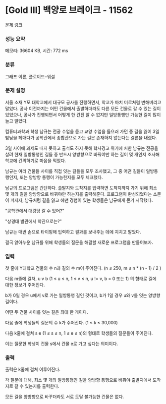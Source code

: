 # [Gold III] 백양로 브레이크 - 11562 

[문제 링크](https://www.acmicpc.net/problem/11562) 

### 성능 요약

메모리: 36604 KB, 시간: 772 ms

### 분류

그래프 이론, 플로이드–워셜

### 문제 설명

<p>서울 소재 Y모 대학교에서 대규모 공사를 진행하면서, 학교가 마치 미로처럼 변해버리고 말았다. 공사 이전까지는 어떤 건물에서 출발하더라도 다른 모든 건물로 갈 수 있는 길이 있었으나, 공사가 진행되면서 어떻게 한 건진 알 수 없지만 일방통행만 가능한 길이 많이 늘고 말았다.</p>

<p>컴퓨터과학과 학생 남규는 전공 수업을 듣고 교양 수업을 들으러 가던 중 길을 잃어 3일 밤낮을 헤매다가 공학관에서 종합관으로 가는 길은 존재하지 않는다는 결론을 내렸다.</p>

<p>3일 사이에 과제도 내지 못하고 출석도 하지 못해 학사경고 위기에 처한 남규는 전공을 살려 현재 일방통행인 길들 중 반드시 양방향으로 바꿔야만 하는 길이 몇 개인지 조사해 학교에 건의하기로 마음을 먹었다.</p>

<p>남규는 여러 건물들 사이를 직접 잇는 길들을 모두 조사했고, 그 중 어떤 길들이 일방통행인지, 또는 양방향 통행이 가능한지를 모두 체크했다.</p>

<p>남규의 프로그램은 간단하다. 출발지와 도착지를 입력하면 도착지까지 가기 위해 최소 몇 개의 길을 양방향으로 바꿔야만 하는지를 출력해준다. 프로그램이 완성되었다는 소문이 퍼지자, 남규처럼 길을 잃고 헤맨 경험이 있는 학생들은 남규에게 묻기 시작했다.</p>

<p>"공학관에서 대강당 갈 수 있어?"</p>

<p>"상경대 별관에서 학관으로는?"</p>

<p>남규는 매번 손으로 타이핑해 입력하고 결과를 보내주는 데에 지치고 말았다.</p>

<p>결국 앓아누운 남규를 위해 학생들의 질문을 해결할 새로운 프로그램을 만들어보자.</p>

### 입력 

 <p>첫 줄에 Y대학교 건물의 수 n과 길의 수 m이 주어진다. (n ≤ 250, m ≤ n * (n - 1) / 2 )</p>

<p>다음 m줄에 걸쳐, u v b (1 ≤ u ≤ n, 1 ≤ v ≤ n, u != v, b = 0 또는 1) 의 형태로 길에 대한 정보가 주어진다.</p>

<p>b가 0일 경우 u에서 v로 가는 일방통행 길인 것이고, b가 1일 경우 u와 v를 잇는 양방향 길이다.</p>

<p>어떤 두 건물 사이를 잇는 길은 최대 한 개이다.</p>

<p>다음 줄에 학생들의 질문의 수 k가 주어진다. (1 ≤ k ≤ 30,000)</p>

<p>다음 k줄에 걸쳐 s e (1 ≤ s ≤ n, 1 ≤ e ≤ n)의 형태로 학생들의 질문들이 주어진다.</p>

<p>이는 질문한 학생이 건물 s에서 건물 e로 가고 싶다는 의미이다.</p>

### 출력 

 <p>출력은 k줄에 걸쳐 이루어진다.</p>

<p>각 질문에 대해, 최소 몇 개의 일방통행인 길을 양방향 통행으로 바꿔야 출발지에서 도착지로 갈 수 있는지를 출력한다.</p>

<p>모든 길을 양방향으로 바꾸더라도 서로 도달 불가능한 건물은 없다.</p>

